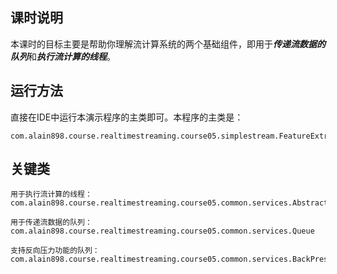 ## 课时说明

本课时的目标主要是帮助你理解流计算系统的两个基础组件，即用于***传递流数据的队列***和***执行流计算的线程***。

## 运行方法

直接在IDE中运行本演示程序的主类即可。本程序的主类是：

```
com.alain898.course.realtimestreaming.course05.simplestream.FeatureExtractor
```

## 关键类

```
用于执行流计算的线程：
com.alain898.course.realtimestreaming.course05.common.services.AbstractStreamService

用于传递流数据的队列：
com.alain898.course.realtimestreaming.course05.common.services.Queue

支持反向压力功能的队列：
com.alain898.course.realtimestreaming.course05.common.services.BackPressureQueue
```
